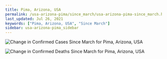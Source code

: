 ```yaml
---
title: Pima, Arizona, USA
permalink: /usa-arizona-pima/since_march/usa-arizona-pima-since_march.html
last_updated: Jul 26, 2021
keywords: ["Pima, Arizona, USA", "Since March"]
sidebar: usa-arizona-pima_sidebar
---
```


![Change in Confirmed Cases Since March for Pima, Arizona, USA](/covid_tracker/images/graphs/usa-arizona-pima-delta_confirmed-since_march_graph.png)

![Change in Confirmed Deaths Since March for Pima, Arizona, USA](/covid_tracker/images/graphs/usa-arizona-pima-delta_deaths-since_march_graph.png)
